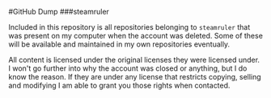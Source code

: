 #GitHub Dump
###steamruler

Included in this repository is all repositories belonging to `steamruler` that was present on my computer when the account was deleted. Some of these will be available and maintained in my own repositories eventually.

All content is licensed under the original licenses they were licensed under. I won't go further into why the account was closed or anything, but I do know the reason. If they are under any license that restricts copying, selling and modifying I am able to grant you those rights when contacted.
